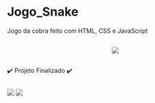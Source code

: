 # Jogo_Snake
Jogo da cobra feito com HTML, CSS e JavaScript

##

<p align="center">
  <img src="https://user-images.githubusercontent.com/89091011/150204863-14503c7c-786b-474f-bf57-b024ab710da9.png
"</p>
  
 ##
  :heavy_check_mark: Projeto Finalizado :heavy_check_mark: 
 ##
  <div>
  <a href = "mailto:talitalopessilva.2020@gmail.com"><img src="https://img.shields.io/badge/-Gmail-%23333?style=for-the-badge&logo=gmail&logoColor=white" target="_blank"></a>
  <a href="https://www.linkedin.com/in/talita--lopes/" target="_blank"><img src="https://img.shields.io/badge/-LinkedIn-%230077B5?style=for-the-badge&logo=linkedin&logoColor=white" target="_blank"></a> 
  </div>
